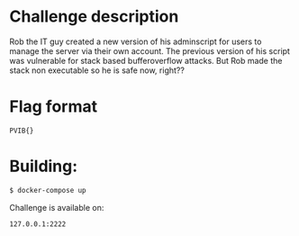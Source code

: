 # Challenge description

Rob the IT guy created a new version of his adminscript for users to manage the server via their own account. The previous version of his script was vulnerable for stack based bufferoverflow attacks. But Rob made the stack non executable so he is safe now, right?? 

# Flag format

`PVIB{}`

# Building:

```sh
$ docker-compose up
```

Challenge is available on: 

`127.0.0.1:2222`



